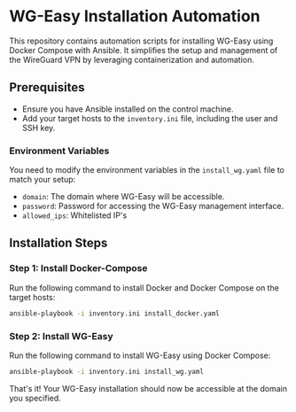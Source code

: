 # WG-Easy Installation Automation

This repository contains automation scripts for installing WG-Easy using Docker Compose with Ansible. It simplifies the setup and management of the WireGuard VPN by leveraging containerization and automation.

## Prerequisites

- Ensure you have Ansible installed on the control machine.
- Add your target hosts to the `inventory.ini` file, including the user and SSH key.

### Environment Variables

You need to modify the environment variables in the `install_wg.yaml` file to match your setup:

- `domain`: The domain where WG-Easy will be accessible.
- `password`: Password for accessing the WG-Easy management interface.
- `allowed_ips`: Whitelisted IP's

## Installation Steps

### Step 1: Install Docker-Compose

Run the following command to install Docker and Docker Compose on the target hosts:

```bash
ansible-playbook -i inventory.ini install_docker.yaml
```
### Step 2: Install WG-Easy
Run the following command to install WG-Easy using Docker Compose:

```bash
ansible-playbook -i inventory.ini install_wg.yaml
```

That's it! Your WG-Easy installation should now be accessible at the domain you specified.
